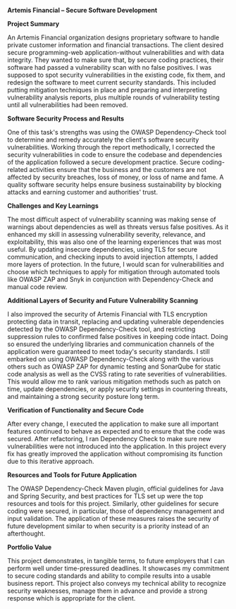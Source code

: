 **Artemis Financial – Secure Software Development**

**Project Summary**

An Artemis Financial organization designs proprietary software to handle private customer information and financial transactions.
The client desired secure programming-web application-without vulnerabilities and with data integrity. They wanted to make sure that,
by secure coding practices, their software had passed a vulnerability scan with no false positives. I was supposed to spot security
vulnerabilities in the existing code, fix them, and redesign the software to meet current security standards. This included putting
mitigation techniques in place and preparing and interpreting vulnerability analysis reports, plus multiple rounds of vulnerability
testing until all vulnerabilities had been removed.

**Software Security Process and Results**

One of this task's strengths was using the OWASP Dependency-Check tool to determine and remedy accurately the client's software 
security vulnerabilities. Working through the report methodically, I corrected the security vulnerabilities in code to ensure the
codebase and dependencies of the application followed a secure development practice. Secure coding-related activities ensure that
the business and the customers are not affected by security breaches, loss of money, or loss of name and fame. A quality software
security helps ensure business sustainability by blocking attacks and earning customer and authorities' trust.

**Challenges and Key Learnings**

The most difficult aspect of vulnerability scanning was making sense of warnings about dependencies as well as threats versus false
positives. As it enhanced my skill in assessing vulnerability severity, relevance, and exploitability, this was also one of the 
learning experiences that was most useful. By updating insecure dependencies, using TLS for secure communication, and checking inputs
to avoid injection attempts, I added more layers of protection. In the future, I would scan for vulnerabilities and choose which
techniques to apply for mitigation through automated tools like OWASP ZAP and Snyk in conjunction with Dependency-Check and manual
code review.


**Additional Layers of Security and Future Vulnerability Scanning**

I also improved the security of Artemis Financial with TLS encryption protecting data in transit, replacing and updating vulnerable
dependencies detected by the OWASP Dependency-Check tool, and restricting suppression rules to confirmed false positives in keeping
code intact. Doing so ensured the underlying libraries and communication channels of the application were guaranteed to meet today's
security standards. I still embarked on using OWASP Dependency-Check along with the various others such as OWASP ZAP for dynamic 
testing and SonarQube for static code analysis as well as the CVSS rating to rate severities of vulnerabilities. This would allow
me to rank various mitigation methods such as patch on time, update dependencies, or apply security settings in countering threats, 
and maintaining a strong security posture long term.

**Verification of Functionality and Secure Code**

After every change, I executed the application to make sure all important features continued to behave as expected and to ensure
that the code was secured. After refactoring, I ran Dependency Check to make sure new vulnerabilities were not introduced into the
application. In this project every fix has greatly improved the application without compromising its function due to this iterative
approach.

**Resources and Tools for Future Application**

The OWASP Dependency-Check Maven plugin, official guidelines for Java and Spring Security, and best practices for TLS set up were 
the top resources and tools for this project. Similarly, other guidelines for secure coding were secured, in particular, those of
dependency management and input validation. The application of these measures raises the security of future development similar to
when security is a priority instead of an afterthought.

**Portfolio Value**

This project demonstrates, in tangible terms, to future employers that I can perform well under time-pressured deadlines. It showcases
my commitment to secure coding standards and ability to compile results into a usable business report. This project also conveys my
technical ability to recognize security weaknesses, manage them in advance and provide a strong response which is appropriate for the
client.
